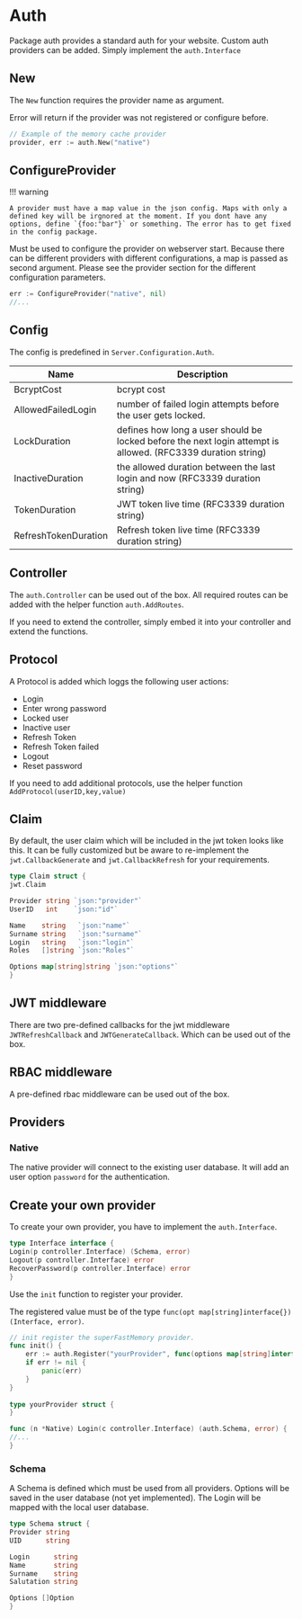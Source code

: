 # Auth

Package auth provides a standard auth for your website. Custom auth providers can be added. Simply implement
the `auth.Interface`

## New

The `New` function requires the provider name as argument.

Error will return if the provider was not registered or configure before.

```go 
// Example of the memory cache provider
provider, err := auth.New("native")
```

## ConfigureProvider

!!! warning

    A provider must have a map value in the json config. Maps with only a defined key will be irgnored at the moment. If you dont have any options, define `{foo:"bar"}` or something. The error has to get fixed in the config package.


Must be used to configure the provider on webserver start. Because there can be different providers with different
configurations, a map is passed as second argument. Please see the provider section for the different configuration
parameters.

```go
err := ConfigureProvider("native", nil)
//...
```

## Config

The config is predefined in `Server.Configuration.Auth`.

| Name                 | Description                                                                                                  |
|----------------------|--------------------------------------------------------------------------------------------------------------|
| BcryptCost           | bcrypt cost                                                                                                  |
| AllowedFailedLogin   | number of failed login attempts before the user gets locked.                                                 |
| LockDuration         | defines how long a user should be locked before the next login attempt is allowed. (RFC3339 duration string) |
| InactiveDuration     | the allowed duration between the last login and now (RFC3339  duration string)                               |
| TokenDuration        | JWT token live time (RFC3339  duration string)                                                               |
| RefreshTokenDuration | Refresh token live time (RFC3339  duration string)                                                           |


## Controller

The `auth.Controller` can be used out of the box. All required routes can be added with the helper
function `auth.AddRoutes`.

If you need to extend the controller, simply embed it into your controller and extend the functions.


## Protocol

A Protocol is added which loggs the following user actions:

* Login
* Enter wrong password
* Locked user
* Inactive user
* Refresh Token
* Refresh Token failed
* Logout
* Reset password

If you need to add additional protocols, use the helper function `AddProtocol(userID,key,value)`

## Claim

By default, the user claim which will be included in the jwt token looks like this. It can be fully customized but be
aware to re-implement the `jwt.CallbackGenerate` and `jwt.CallbackRefresh` for your requirements.

```go
type Claim struct {
jwt.Claim

Provider string `json:"provider"`
UserID   int    `json:"id"`

Name    string   `json:"name"`
Surname string   `json:"surname"`
Login   string   `json:"login"`
Roles   []string `json:"Roles"`

Options map[string]string `json:"options"`
}
```

## JWT middleware

There are two pre-defined callbacks for the jwt middleware `JWTRefreshCallback` and `JWTGenerateCallback`. Which can be
used out of the box.

## RBAC middleware

A pre-defined rbac middleware can be used out of the box.

## Providers

### Native

The native provider will connect to the existing user database. It will add an user option `password` for the
authentication.

## Create your own provider

To create your own provider, you have to implement the `auth.Interface`.

```go
type Interface interface {
Login(p controller.Interface) (Schema, error)
Logout(p controller.Interface) error
RecoverPassword(p controller.Interface) error
}
```

Use the `init` function to register your provider.

The registered value must be of the type `func(opt map[string]interface{}) (Interface, error)`.

```go 
// init register the superFastMemory provider.
func init() {
	err := auth.Register("yourProvider", func(options map[string]interface{}) (auth.Interface, error) { return &yourProvider{}, nil })
	if err != nil {
		panic(err)
	}
}
	
type yourProvider struct {
}

func (n *Native) Login(c controller.Interface) (auth.Schema, error) {
//...
}
```

### Schema

A Schema is defined which must be used from all providers. Options will be saved in the user database (not yet
implemented). The Login will be mapped with the local user database.

```go
type Schema struct {
Provider string
UID      string

Login      string
Name       string
Surname    string
Salutation string

Options []Option
}
```
